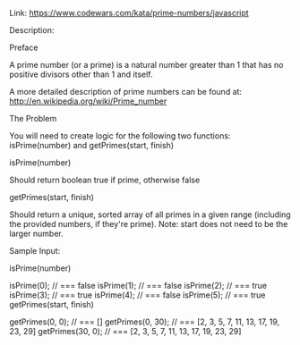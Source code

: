 Link: https://www.codewars.com/kata/prime-numbers/javascript

Description:

Preface

A prime number (or a prime) is a natural number greater than 1 that has no positive divisors other than 1 and itself.

A more detailed description of prime numbers can be found at: http://en.wikipedia.org/wiki/Prime_number

The Problem

You will need to create logic for the following two functions: isPrime(number) and getPrimes(start, finish)

isPrime(number)

Should return boolean true if prime, otherwise false

getPrimes(start, finish)

Should return a unique, sorted array of all primes in a given range (including the provided numbers, if they're prime). Note: start does not need to be the larger number.

Sample Input:

isPrime(number)

isPrime(0); // === false
isPrime(1); // === false
isPrime(2); // === true
isPrime(3); // === true
isPrime(4); // === false
isPrime(5); // === true
getPrimes(start, finish)

getPrimes(0, 0); // === []
getPrimes(0, 30); // === [2, 3, 5, 7, 11, 13, 17, 19, 23, 29]
getPrimes(30, 0); // === [2, 3, 5, 7, 11, 13, 17, 19, 23, 29]
